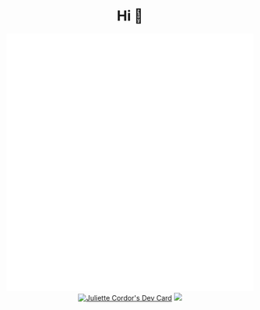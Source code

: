 <div align="center">
<h1>Hi 👋</h1>
<img src="./github-metrics.svg">
<a href="https://app.daily.dev/jewlexx"><img src="https://api.daily.dev/devcards/7a2c26db4b964b589bf4208d8d7a32e0.png?r=863" width="400" alt="Juliette Cordor's Dev Card"/></a>
<img src="https://raw.githubusercontent.com/jewlexx/jewlexx/output/github-contribution-grid-snake.svg">
</div>
